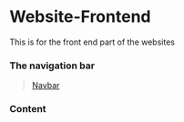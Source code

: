 # Website-Frontend
This is for the front end part of the websites

### The navigation bar
>[Navbar]()

### Content
